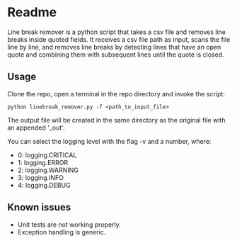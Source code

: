 # Readme

Line break remover is a python script that takes a csv file and removes line breaks inside quoted fields. It receives a csv file path as input, scans the file line by line, and removes line breaks by detecting lines that have an open quote and combining them with subsequent lines until the quote is closed.

## Usage

Clone the repo, open a terminal in the repo directory and invoke the script:

```shell
python linebreak_remover.py -f <path_to_input_file>
```

The output file will be created in the same directory as the original file with an appended '_out'.

You can select the logging level with the flag -v and a number, where:

- 0: logging.CRITICAL
- 1: logging.ERROR
- 2: logging.WARNING
- 3: logging.INFO
- 4: logging.DEBUG

## Known issues

- Unit tests are not working properly.
- Exception handling is generic.